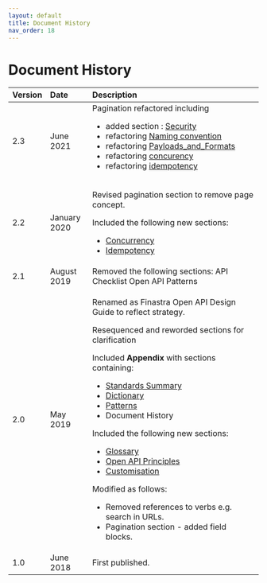 ```yaml
---
layout: default
title: Document History
nav_order: 18
---
```


# Document History

<!-- ## Document History -->

<table>
<colgroup>
<col style="width: 10%" />
<col style="width: 17%" />
<col style="width: 71%" />
</colgroup>
<thead>
<tr class="header">
<th style="text-align: left;">Version</th>
<th style="text-align: left;">Date</th>
<th style="text-align: left;">Description</th>
</tr>
</thead>
<tbody>
<tr class="odd">
<td style="text-align: left;">2.3</td>
<td style="text-align: left;">June 2021</td>
<td style="text-align: left;">Pagination refactored including 
<ul>
<li>added section : <a href="#concurrency">Security</a> </li>
<li>refactoring <a href="#Payloads_and_Formats">Naming convention </a></li>
<li>refactoring <a href="#Payloads_and_Formats"> Payloads_and_Formats</a></li>
<li>refactoring <a href="#Payloads_and_Formats">concurency </a></li>
<li>refactoring <a href="#Payloads_and_Formats">idempotency</a></li>
</ul></td>
</tr>
<tr class="odd">
<td style="text-align: left;">2.2</td>
<td style="text-align: left;">January 2020</td>
<td style="text-align: left;"><p>Revised pagination section to remove page concept.</p>
<p>Included the following new sections:</p>
<ul>
<li><a href="#concurrency">Concurrency</a></li>
<li><a href="#idempotency">Idempotency</a></li>
</ul></td>
</tr>
<tr class="even">
<td style="text-align: left;">2.1</td>
<td style="text-align: left;">August 2019</td>
<td style="text-align: left;">Removed the following sections: API Checklist Open API Patterns</td>
</tr>
<tr class="odd">
<td style="text-align: left;">2.0</td>
<td style="text-align: left;">May 2019</td>
<td style="text-align: left;"><p>Renamed as Finastra Open API Design Guide to reflect strategy.</p>
<p>Resequenced and reworded sections for clarification</p>
<p>Included <strong>Appendix</strong> with sections containing:</p>
<ul>
<li><a href="#standards-summary">Standards Summary</a></li>
<li><a href="#rest-dictionary">Dictionary</a></li>
<li><a href="#rest-patterns">Patterns</a></li>
<li>Document History</li>
</ul>
<p>Included the following new sections:</p>
<ul>
<li><a href="#glossary">Glossary</a></li>
<li><a href="#openapi-principles">Open API Principles</a></li>
<li><a href="#rest-customisations">Customisation</a></li>
</ul>
<p>Modified as follows:</p>
<ul>
<li>Removed references to verbs e.g. search in URLs.</li>
<li>Pagination section - added field blocks.</li>
</ul></td>
</tr>
<tr class="even">
<td style="text-align: left;">1.0</td>
<td style="text-align: left;">June 2018</td>
<td style="text-align: left;">First published.</td>
</tr>
</tbody>
</table>
